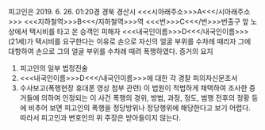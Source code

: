 피고인은 2019. 6. 26. 01:20경 경북 경산시 <<<시아래주소>>>A<<</시아래주소>>> <<<지하철역>>>B<<</지하철역>>>역 <<<번>>>C<<</번>>>번출구 앞 노상에서 택시비를 타고 온 승객인 피해자 <<<내국인이름>>>D<<</내국인이름>>>(21세)가 택시비를 요구한다는 이유로 손으로 자신의 얼굴 부위를 수차례 때리자 그에 대항하여 손으로 그의 얼굴 부위를 수차례 때려 폭행하였다. 증거의 요지
1. 피고인의 일부 법정진술
1. <<<내국인이름>>>D<<</내국인이름>>>에 대한 각 경찰 피의자신문조서
1. 수사보고(폭행현장 휴대폰 영상 첨부 관련)
이 법원이 적법하게 채택하여 조사한 증거들에 의하여 인정되는 이 사건 폭행의 경위, 방법, 과정, 정도, 범행 전후의 정황 등에 비추어 보면 피고인의 폭행을 정당방위나 정당행위에 해당한다고 보기 어렵다. 따라서 피고인과 변호인의 위 주장은 받아들이지 않는다.
